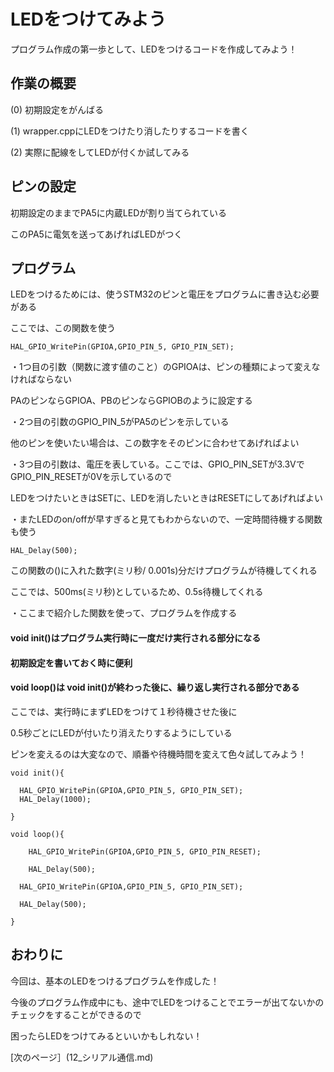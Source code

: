 # LEDをつけてみよう

プログラム作成の第一歩として、LEDをつけるコードを作成してみよう！

## 作業の概要

(0) 初期設定をがんばる

(1) wrapper.cppにLEDをつけたり消したりするコードを書く

(2) 実際に配線をしてLEDが付くか試してみる

## ピンの設定

初期設定のままでPA5に内蔵LEDが割り当てられている

このPA5に電気を送ってあげればLEDがつく

## プログラム

LEDをつけるためには、使うSTM32のピンと電圧をプログラムに書き込む必要がある

ここでは、この関数を使う

```
HAL_GPIO_WritePin(GPIOA,GPIO_PIN_5, GPIO_PIN_SET);
```

・1つ目の引数（関数に渡す値のこと）のGPIOAは、ピンの種類によって変えなければならない

PAのピンならGPIOA、PBのピンならGPIOBのように設定する

・2つ目の引数のGPIO_PIN_5がPA5のピンを示している

他のピンを使いたい場合は、この数字をそのピンに合わせてあげればよい

・3つ目の引数は、電圧を表している。ここでは、GPIO_PIN_SETが3.3VでGPIO_PIN_RESETが0Vを示しているので

LEDをつけたいときはSETに、LEDを消したいときはRESETにしてあげればよい

・またLEDのon/offが早すぎると見てもわからないので、一定時間待機する関数も使う

```
HAL_Delay(500);
```
この関数の()に入れた数字(ミリ秒/ 0.001s)分だけプログラムが待機してくれる

ここでは、500ms(ミリ秒)としているため、0.5s待機してくれる

・ここまで紹介した関数を使って、プログラムを作成する

#### void init()はプログラム実行時に一度だけ実行される部分になる

#### 初期設定を書いておく時に便利

#### void loop()は void init()が終わった後に、繰り返し実行される部分である

ここでは、実行時にまずLEDをつけて１秒待機させた後に

0.5秒ごとにLEDが付いたり消えたりするようにしている

ピンを変えるのは大変なので、順番や待機時間を変えて色々試してみよう！

```
void init(){

  HAL_GPIO_WritePin(GPIOA,GPIO_PIN_5, GPIO_PIN_SET);
  HAL_Delay(1000);

}

void loop(){

	HAL_GPIO_WritePin(GPIOA,GPIO_PIN_5, GPIO_PIN_RESET);

	HAL_Delay(500);

  HAL_GPIO_WritePin(GPIOA,GPIO_PIN_5, GPIO_PIN_SET);

  HAL_Delay(500);

}
```

## おわりに

今回は、基本のLEDをつけるプログラムを作成した！

今後のプログラム作成中にも、途中でLEDをつけることでエラーが出てないかのチェックをすることができるので

困ったらLEDをつけてみるといいかもしれない！

[次のページ］(12_シリアル通信.md)

